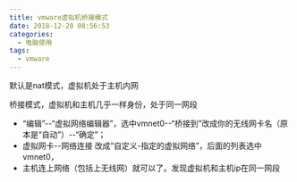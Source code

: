 ```yaml
---
title: vmware虚拟机桥接模式
date: 2018-12-20 08:56:53
categories:
  - 电脑使用
tags:
  - vmware
---
```

默认是nat模式，虚拟机处于主机内网

桥接模式，虚拟机和主机几乎一样身份，处于同一网段

- “编辑”--“虚拟网络编辑器”，选中vmnet0--“桥接到”改成你的无线网卡名（原本是“自动”）--“确定”；
- 虚拟网卡--网络连接 改成“自定义-指定的虚拟网络”，后面的列表选中vmnet0，
- 主机连上网络（包括上无线网）就可以了。发现虚拟机和主机ip在同一网段